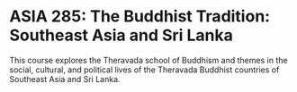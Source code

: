 # ASIA 285: The Buddhist Tradition: Southeast Asia and Sri Lanka

This course explores the Theravada school of Buddhism and themes in the social, cultural, and political lives of the Theravada Buddhist countries of Southeast Asia and Sri Lanka.